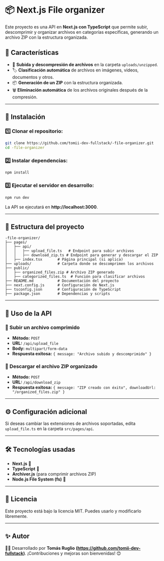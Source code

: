 # 📦 Next.js File organizer

Este proyecto es una API en **Next.js con TypeScript** que permite subir, descomprimir y organizar archivos en categorías específicas, generando un archivo ZIP con la estructura organizada.

## 🚀 Características
- 📂 **Subida y descompresión de archivos** en la carpeta `uploads/unzipped`.
- 🏷 **Clasificación automática** de archivos en imágenes, videos, documentos y otros.
- 📦 **Generación de un ZIP** con la estructura organizada.
- 🗑 **Eliminación automática** de los archivos originales después de la compresión.

---

## 📌 Instalación

### 1️⃣ Clonar el repositorio:
```sh
git clone https://github.com/tomii-dev-fullstack/-file-organizer.git
cd -file-organizer
```

### 2️⃣ Instalar dependencias:
```sh
npm install
```

### 3️⃣ Ejecutar el servidor en desarrollo:
```sh
npm run dev
```

La API se ejecutará en **http://localhost:3000**.

---

## 📁 Estructura del proyecto
```
-file-organizer/
├── pages/
│   ├── api/
│   │   ├── upload_file.ts   # Endpoint para subir archivos
│   │   ├── download_zip.ts # Endpoint para generar y descargar el ZIP
│   ├── index.tsx       # Página principal (si aplica)
├── uploads/            # Carpeta donde se descomprimen los archivos
├── public/
│   ├── organized_files.zip # Archivo ZIP generado
│   ├── categorized_files.ts  # Función para clasificar archivos
├── README.md           # Documentación del proyecto
├── next.config.js      # Configuración de Next.js
├── tsconfig.json       # Configuración de TypeScript
├── package.json        # Dependencias y scripts
```

---

## 📌 Uso de la API

### 🔹 Subir un archivo comprimido
- **Método:** `POST`
- **URL:** `/api/upload_file`
- **Body:** `multipart/form-data`
- **Respuesta exitosa:** `{ message: "Archivo subido y descomprimido" }`

### 🔹 Descargar el archivo ZIP organizado
- **Método:** `POST`
- **URL:** `/api/download_zip`
- **Respuesta exitosa:** `{ message: "ZIP creado con éxito", downloadUrl: "/organized_files.zip" }`

---

## ⚙️ Configuración adicional
Si deseas cambiar las extensiones de archivos soportadas, edita `upload_file.ts` en la carpeta `src/pages/api`.

---

## 🛠 Tecnologías usadas
- **Next.js** 🚀
- **TypeScript** 🦾
- **Archiver.js** (para comprimir archivos ZIP)
- **Node.js File System (fs)** 📂

---

## 📜 Licencia
Este proyecto está bajo la licencia MIT. Puedes usarlo y modificarlo libremente.

---

## ✨ Autor
👨‍💻 Desarrollado por **Tomás Ruglio (https://github.com/tomii-dev-fullstack)**. ¡Contribuciones y mejoras son bienvenidas! 😊

